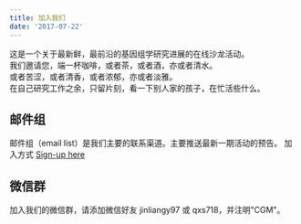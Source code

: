 ```yaml
---
title: 加入我们
date: '2017-07-22'
---
```


这是一个关于最新鲜，最前沿的基因组学研究进展的在线沙龙活动。    
我们邀请您，端一杯咖啡，或者茶，或者酒，亦或者清水。    
或者苦涩，或者清香，或者浓郁，亦或者淡雅。    
在自己研究工作之余，只留片刻，看一下别人家的孩子，在忙活些什么。    

## 邮件组

邮件组（email list）是我们主要的联系渠道。主要推送最新一期活动的预告。
加入方式 [Sign-up here](http://eepurl.com/cBGO8D)

## 微信群
加入我们的微信群，请添加微信好友 jinliangy97 或 qxs718，并注明"CGM"。

